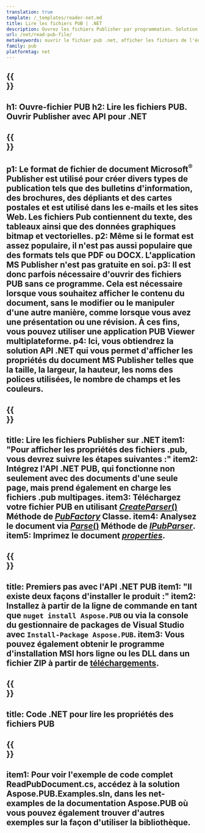 ```yaml
---
translation: true
template: /_templates/reader-net.md
title: Lire les fichiers PUB | .NET
description: Ouvrez les fichiers Publisher par programmation. Solution API .NET C# sur site pour lire les propriétés PUB. Utilisez-le pour l'intégrer à votre projet.
url: /net/read-pub-file/
metakeywords: ouvrir le fichier pub .net, afficher les fichiers de l'éditeur c#, lire les fichiers de l'éditeur, visionneuse de l'éditeur pour c#, lecteur de format pub, ouvreur de fichier pub
family: pub
platformtag: net
---
```


{{<section banner>}}
---
h1: Ouvre-fichier PUB
h2: Lire les fichiers PUB. Ouvrir Publisher avec API pour .NET
---

{{<section overview>}}
---
p1: Le format de fichier de document Microsoft<sup>®</sup> Publisher est utilisé pour créer divers types de publication tels que des bulletins d'information, des brochures, des dépliants et des cartes postales et est utilisé dans les e-mails et les sites Web. Les fichiers Pub contiennent du texte, des tableaux ainsi que des données graphiques bitmap et vectorielles.
p2: Même si le format est assez populaire, il n'est pas aussi populaire que des formats tels que PDF ou DOCX. L'application MS Publisher n'est pas gratuite en soi.
p3: Il est donc parfois nécessaire d'ouvrir des fichiers PUB sans ce programme. Cela est nécessaire lorsque vous souhaitez afficher le contenu du document, sans le modifier ou le manipuler d'une autre manière, comme lorsque vous avez une présentation ou une révision. À ces fins, vous pouvez utiliser une application PUB Viewer multiplateforme.
p4: Ici, vous obtiendrez la solution API .NET qui vous permet d'afficher les propriétés du document MS Publisher telles que la taille, la largeur, la hauteur, les noms des polices utilisées, le nombre de champs et les couleurs.
---

{{<section feature1>}}
---
title: Lire les fichiers Publisher sur .NET
item1: "Pour afficher les propriétés des fichiers .pub, vous devrez suivre les étapes suivantes :"
item2: Intégrez l'API .NET PUB, qui fonctionne non seulement avec des documents d'une seule page, mais prend également en charge les fichiers .pub multipages.
item3: Téléchargez votre fichier PUB en utilisant [*CreateParser*()](https://reference.aspose.com/pub/net/aspose.pub/pubfactory/createparser/) Méthode de [*PubFactory*](https://reference.aspose.com/pub/net/aspose.pub/pubfactory/) Classe.
item4: Analysez le document via [*Parse*()](https://reference.aspose.com/pub/net/aspose.pub/ipubparser/parse/) Méthode de [*IPubParser*](https://reference.aspose.com/pub/net/aspose.pub/ipubparser/).
item5: Imprimez le document [*properties*](https://reference.aspose.com/pub/net/aspose.pub/document/#properties).
---

{{<section feature2>}}
---
title: Premiers pas avec l'API .NET PUB
item1: "Il existe deux façons d'installer le produit :"
item2: Installez à partir de la ligne de commande en tant que ```nuget install Aspose.PUB``` ou via la console du gestionnaire de packages de Visual Studio avec ```Install-Package Aspose.PUB```.
item3: Vous pouvez également obtenir le programme d'installation MSI hors ligne ou les DLL dans un fichier ZIP à partir de [téléchargements](https://releases.aspose.com/pub/net/).
---

{{<section codeexample>}}
---
title: Code .NET pour lire les propriétés des fichiers PUB
---

{{<section summary>}}
---
item1: Pour voir l'exemple de code complet ReadPubDocument.cs, accédez à la solution Aspose.PUB.Examples.sln, dans les net-examples de la documentation Aspose.PUB où vous pouvez également trouver d'autres exemples sur la façon d'utiliser la bibliothèque.
---